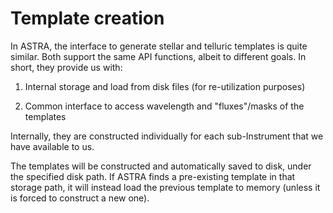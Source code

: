 # Template creation

In ASTRA, the interface to generate stellar and telluric templates is quite similar. Both support the same API functions, albeit to different goals. In short, they provide us with:

1) Internal storage and load from disk files (for re-utilization purposes)
   
2) Common interface to access wavelength and "fluxes"/masks of the templates 

Internally, they are constructed individually for each sub-Instrument that we have available to us.

The templates will be constructed and automatically saved to disk, under the specified disk path. If ASTRA finds a pre-existing template in that storage path, it will instead load the previous template to memory (unless it is forced to construct a new one). 